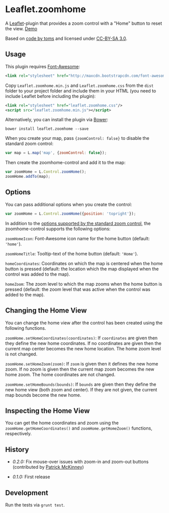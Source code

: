 # Leaflet.zoomhome

A [Leaflet](http://leafletjs.com/)-plugin that provides a zoom control with a
"Home" button to reset the view. [Demo](https://torfsen.github.io/leaflet.zoomhome/)

Based on [code by toms](https://gis.stackexchange.com/a/127383/48264) and
licensed under [CC-BY-SA 3.0](http://creativecommons.org/licenses/by-sa/3.0/).


## Usage

This plugin requires [Font-Awesome](https://fortawesome.github.io/Font-Awesome/):

```xml
<link rel="stylesheet" href="http://maxcdn.bootstrapcdn.com/font-awesome/4.3.0/css/font-awesome.min.css"/>
```

Copy `Leaflet.zoomhome.min.js` and `Leaflet.zoomhome.css` from the `dist` folder to
your project folder and include them in your HTML (you need to include Leaflet before
including the plugin):

```xml
<link rel="stylesheet" href="leaflet.zoomhome.css"/>
<script src="leaflet.zoomhome.min.js"></script>
```

Alternatively, you can install the plugin via [Bower](http://bower.io):

    bower install leaflet.zoomhome --save

When you create your map, pass `{zoomControl: false}` to disable the standard
zoom control:

```js
var map = L.map('map', {zoomControl: false});
```

Then create the zoomhome-control and add it to the map:

```js
var zoomHome = L.Control.zoomHome();
zoomHome.addTo(map);
```


## Options

You can pass additional options when you create the control:

```js
var zoomHome = L.Control.zoomHome({position: 'topright'});
```

In addition to the [options supported by the standard zoom control](http://leafletjs.com/reference.html#control-zoom),
the zoomhome-control supports the following options:

`zoomHomeIcon`: Font-Awesome icon name for the home button (default: `'home'`).

`zoomHomeTitle`: Tooltip-text of the home button (default: `'Home'`).

`homeCoordinates`: Coordinates on which the map is centered when the home button
is pressed (default: the location which the map displayed when the control was
added to the map).

`homeZoom`: The zoom level to which the map zooms when the home button is pressed
(default: the zoom level that was active when the control was added to the map).


## Changing the Home View

You can change the home view after the control has been created using the
following functions.

`zoomHome.setHomeCoordinates(coordinates)`: If `coordinates` are given then
they define the new home coordinates. If no coordinates are given then the
current map center becomes the new home location. The home zoom level is not
changed.

`zoomHome.setHomeZoom(zoom)`: If `zoom` is given then it defines the new home
zoom. If no zoom is given then the current map zoom becomes the new home zoom.
The home coordinates are not changed.

`zoomHome.setHomeBounds(bounds)`: If `bounds` are given then they define the
new home view (both zoom and center). If they are not given, the current map
bounds become the new home.


## Inspecting the Home View

You can get the home coordinates and zoom using the
`zoomHome.getHomeCoordinates()` and `zoomHome.getHomeZoom()` functions,
respectively.


## History

- *0.2.0:* Fix mouse-over issues with zoom-in and zoom-out buttons (contributed by
  [Patrick McKinney](https://github.com/pmacMaps))

- *0.1.0:* First release


## Development

Run the tests via `grunt test`.

